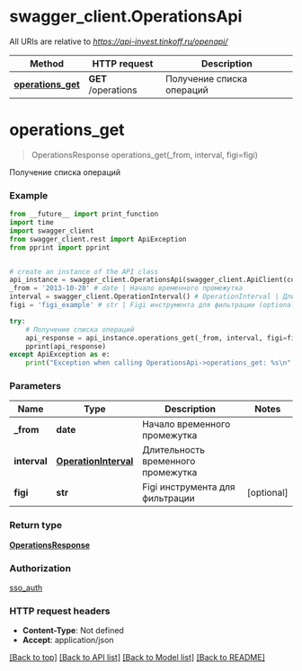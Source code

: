 # swagger_client.OperationsApi

All URIs are relative to *https://api-invest.tinkoff.ru/openapi/*

Method | HTTP request | Description
------------- | ------------- | -------------
[**operations_get**](OperationsApi.md#operations_get) | **GET** /operations | Получение списка операций

# **operations_get**
> OperationsResponse operations_get(_from, interval, figi=figi)

Получение списка операций

### Example
```python
from __future__ import print_function
import time
import swagger_client
from swagger_client.rest import ApiException
from pprint import pprint


# create an instance of the API class
api_instance = swagger_client.OperationsApi(swagger_client.ApiClient(configuration))
_from = '2013-10-20' # date | Начало временного промежутка
interval = swagger_client.OperationInterval() # OperationInterval | Длительность временного промежутка
figi = 'figi_example' # str | Figi инструмента для фильтрации (optional)

try:
    # Получение списка операций
    api_response = api_instance.operations_get(_from, interval, figi=figi)
    pprint(api_response)
except ApiException as e:
    print("Exception when calling OperationsApi->operations_get: %s\n" % e)
```

### Parameters

Name | Type | Description  | Notes
------------- | ------------- | ------------- | -------------
 **_from** | **date**| Начало временного промежутка | 
 **interval** | [**OperationInterval**](.md)| Длительность временного промежутка | 
 **figi** | **str**| Figi инструмента для фильтрации | [optional] 

### Return type

[**OperationsResponse**](OperationsResponse.md)

### Authorization

[sso_auth](../README.md#sso_auth)

### HTTP request headers

 - **Content-Type**: Not defined
 - **Accept**: application/json

[[Back to top]](#) [[Back to API list]](../README.md#documentation-for-api-endpoints) [[Back to Model list]](../README.md#documentation-for-models) [[Back to README]](../README.md)

